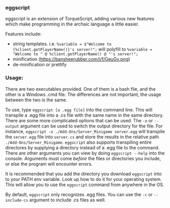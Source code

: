### eggscript

eggscript is an extension of TorqueScript, adding various new features which make programming in the archaic language a little easier.

Features include:
- string templates. i.e. ```%variable = $"Welcome to {%client.getPlayerName()}'s server!";``` will polyfill to ```%variable = "Welcome to " @ %client.getPlayerName() @ "'s server!";```
- minification (https://bansheerubber.com/i/f/GeuGv.png)
- de-minification or prettify

### Usage:
There are two executables provided. One of them is a bash file, and the other is a Windows .cmd file. The differences are not important, the usage between the two is the same.

To use, type ```eggscript [a .egg file]``` into the command line. This will transpile a .egg file into a .cs file with the same name in the same directory. There are some more complicated options that can be used. The ```-o``` or ```--output``` argument can be used to switch the output directory for the file. For instance, ```eggscript -o ./Add-Ons/Server_Minigame server.egg``` will transpile the ```server.egg``` file into ```server.cs``` and store the results in the relative path ```./Add-Ons/Server_Minigame```. ```eggscript``` also supports transpiling entire directores by supplying a directory instead of a .egg file to the command. There are other arguments you can view by doing ```eggscript --help``` into the console. Arguments must come *before* the files or directories you include, or else the program will encounter errors.

It is recommended that you add the directory you download ```eggscript``` into to your PATH env variable. Look up how to do it for your operating system. This will allow you to use the ```eggscript``` command from anywhere in the OS.

By default, ```eggscript``` only recognizes .egg files. You can use the ```-c``` or ```--include-cs``` argument to include .cs files as well.